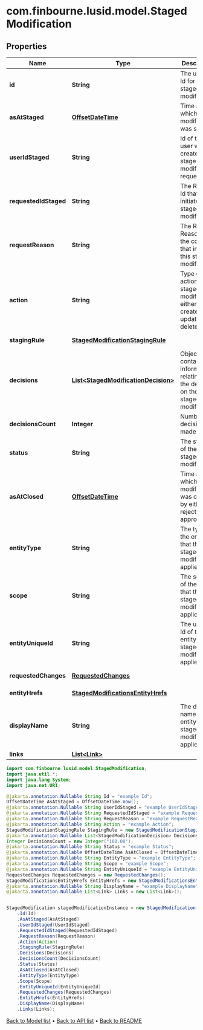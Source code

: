 # com.finbourne.lusid.model.StagedModification

## Properties

Name | Type | Description | Notes
------------ | ------------- | ------------- | -------------
**id** | **String** | The unique Id for the staged modification | [optional] [default to String]
**asAtStaged** | [**OffsetDateTime**](OffsetDateTime.md) | Time at which the modification was staged. | [optional] [default to OffsetDateTime]
**userIdStaged** | **String** | Id of the user who created the stage modification request. | [optional] [default to String]
**requestedIdStaged** | **String** | The Request Id that initiated this staged modification. | [optional] [default to String]
**requestReason** | **String** | The Request Reason from the context that initiated this staged modification. | [optional] [default to String]
**action** | **String** | Type of action of the staged modification, either create, update or delete. | [optional] [default to String]
**stagingRule** | [**StagedModificationStagingRule**](StagedModificationStagingRule.md) |  | [optional] [default to StagedModificationStagingRule]
**decisions** | [**List&lt;StagedModificationDecision&gt;**](StagedModificationDecision.md) | Object containing information relating to the decision on the staged modification. | [optional] [default to List<StagedModificationDecision>]
**decisionsCount** | **Integer** | Number of decisions made. | [optional] [default to Integer]
**status** | **String** | The status of the staged modification. | [optional] [default to String]
**asAtClosed** | [**OffsetDateTime**](OffsetDateTime.md) | Time at which the modification was closed by either rejection or approval. | [optional] [default to OffsetDateTime]
**entityType** | **String** | The type of the entity that the staged modification applies to. | [optional] [default to String]
**scope** | **String** | The scope of the entity that this staged modification applies to. | [optional] [default to String]
**entityUniqueId** | **String** | The unique Id of the entity the staged modification applies to. | [optional] [default to String]
**requestedChanges** | [**RequestedChanges**](RequestedChanges.md) |  | [optional] [default to RequestedChanges]
**entityHrefs** | [**StagedModificationsEntityHrefs**](StagedModificationsEntityHrefs.md) |  | [optional] [default to StagedModificationsEntityHrefs]
**displayName** | **String** | The display name of the entity the staged modification applies to. | [optional] [default to String]
**links** | [**List&lt;Link&gt;**](Link.md) |  | [optional] [default to List<Link>]

```java
import com.finbourne.lusid.model.StagedModification;
import java.util.*;
import java.lang.System;
import java.net.URI;

@jakarta.annotation.Nullable String Id = "example Id";
OffsetDateTime AsAtStaged = OffsetDateTime.now();
@jakarta.annotation.Nullable String UserIdStaged = "example UserIdStaged";
@jakarta.annotation.Nullable String RequestedIdStaged = "example RequestedIdStaged";
@jakarta.annotation.Nullable String RequestReason = "example RequestReason";
@jakarta.annotation.Nullable String Action = "example Action";
StagedModificationStagingRule StagingRule = new StagedModificationStagingRule();
@jakarta.annotation.Nullable List<StagedModificationDecision> Decisions = new List<StagedModificationDecision>();
Integer DecisionsCount = new Integer("100.00");
@jakarta.annotation.Nullable String Status = "example Status";
@jakarta.annotation.Nullable OffsetDateTime AsAtClosed = OffsetDateTime.now();
@jakarta.annotation.Nullable String EntityType = "example EntityType";
@jakarta.annotation.Nullable String Scope = "example Scope";
@jakarta.annotation.Nullable String EntityUniqueId = "example EntityUniqueId";
RequestedChanges RequestedChanges = new RequestedChanges();
StagedModificationsEntityHrefs EntityHrefs = new StagedModificationsEntityHrefs();
@jakarta.annotation.Nullable String DisplayName = "example DisplayName";
@jakarta.annotation.Nullable List<Link> Links = new List<Link>();


StagedModification stagedModificationInstance = new StagedModification()
    .Id(Id)
    .AsAtStaged(AsAtStaged)
    .UserIdStaged(UserIdStaged)
    .RequestedIdStaged(RequestedIdStaged)
    .RequestReason(RequestReason)
    .Action(Action)
    .StagingRule(StagingRule)
    .Decisions(Decisions)
    .DecisionsCount(DecisionsCount)
    .Status(Status)
    .AsAtClosed(AsAtClosed)
    .EntityType(EntityType)
    .Scope(Scope)
    .EntityUniqueId(EntityUniqueId)
    .RequestedChanges(RequestedChanges)
    .EntityHrefs(EntityHrefs)
    .DisplayName(DisplayName)
    .Links(Links);
```


[Back to Model list](../README.md#documentation-for-models) &#8226; [Back to API list](../README.md#documentation-for-api-endpoints) &#8226; [Back to README](../README.md)
